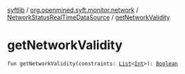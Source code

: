 [syftlib](../../index.md) / [org.openmined.syft.monitor.network](../index.md) / [NetworkStatusRealTimeDataSource](index.md) / [getNetworkValidity](./get-network-validity.md)

# getNetworkValidity

`fun getNetworkValidity(constraints: `[`List`](https://kotlinlang.org/api/latest/jvm/stdlib/kotlin.collections/-list/index.html)`<`[`Int`](https://kotlinlang.org/api/latest/jvm/stdlib/kotlin/-int/index.html)`>): `[`Boolean`](https://kotlinlang.org/api/latest/jvm/stdlib/kotlin/-boolean/index.html)